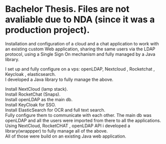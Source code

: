 # Bachelor Thesis. Files are not avaliable due to NDA (since it was a production project).  
Installation and configuration of a cloud and a chat application to work with an existing custom Web application, sharing the same users via the LDAP protocol, using a Single Sign On mechanism and fully managed by a Java library.  

I set up and fully configure on a vps: openLDAP, Nextcloud , Rocketchat , Keycloak , elasticsearch.  
I developed a Java library to fully manage the above.  

Install NextCloud (lamp stack).  
Install RocketChat (Snaps).  
Install openLDAP as the main db.  
Install KeyCloak for SSO.  
Install ElasticSearch for OCR and full text search.  
Fully configure them to communicate with each other. The main db was openLDAP and all the users were imported from there to all the applications.  
Using NextCloud, RocketCHAT , openLDAP API i developed a library(wrappper) to fully manage all of the above.   
All of those were build on an existing Java web application.  
